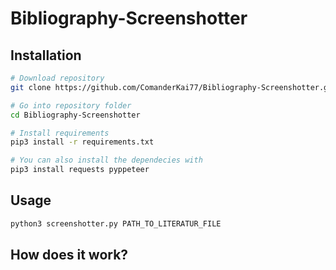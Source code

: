 # Bibliography-Screenshotter

## Installation

```bash
# Download repository
git clone https://github.com/ComanderKai77/Bibliography-Screenshotter.git

# Go into repository folder
cd Bibliography-Screenshotter

# Install requirements
pip3 install -r requirements.txt

# You can also install the dependecies with
pip3 install requests pyppeteer
```

## Usage
```bash
python3 screenshotter.py PATH_TO_LITERATUR_FILE
```

## How does it work?
